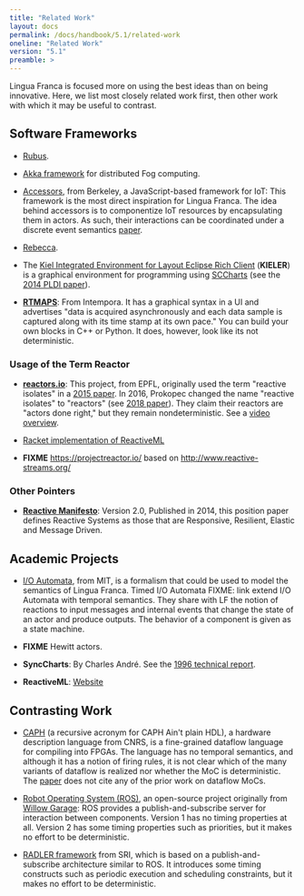 ```yaml
---
title: "Related Work"
layout: docs
permalink: /docs/handbook/5.1/related-work
oneline: "Related Work"
version: "5.1"
preamble: >
---
```

Lingua Franca is focused more on using the best ideas than on being innovative.
Here, we list most closely related work first, then other work with which it may be useful to contrast.

## Software Frameworks

* [Rubus](https://link.springer.com/article/10.1007%2Fs10270-020-00795-5).

* [Akka framework](https://www.sciencedirect.com/science/article/abs/pii/S0167739X20330739) for distributed Fog computing.

* [Accessors](http://accessors.org), from Berkeley, a JavaScript-based framework for IoT: This framework is the most direct inspiration for Lingua Franca. The idea behind accessors is to componentize IoT resources by encapsulating them in actors. As such, their interactions can be coordinated under a discrete event semantics [paper](http://www.icyphy.org/pubs/75.html).

* [Rebecca](https://rebeca-lang.org).

* The [Kiel Integrated Environment for Layout Eclipse Rich Client](https://www.rtsys.informatik.uni-kiel.de/en/research/kieler/welcome-to-the-kieler-project) (**KIELER**) is a graphical environment for programming using [SCCharts](https://rtsys.informatik.uni-kiel.de/confluence/display/KIELER/SCCharts) (see the [2014 PLDI paper](https://doi.org/10.1145/2594291.2594310)).

* **[RTMAPS](https://intempora.com/products/rtmaps#about-rtmaps)**: From Intempora. It has a graphical syntax in a UI and advertises "data is acquired asynchronously and each data sample is captured along with its time stamp at its own pace." You can build your own blocks in C++ or Python. It does, however, look like its not deterministic.

### Usage of the Term Reactor

* **[reactors.io](http://reactors.io/)**: This project, from EPFL, originally used the term "reactive isolates" in a [2015 paper](https://dl.acm.org/citation.cfm?doid=2814228.2814245). In 2016, Prokopec changed the name "reactive isolates" to "reactors" (see [2018 paper](http://doi.org/10.1007/978-3-030-00302-9_5)). They claim their reactors are "actors done right," but they remain nondeterministic. See a [video overview](https://www.youtube.com/watch?v=7lulYWWD4Qo).

* [Racket implementation of ReactiveML](https://docs.racket-lang.org/reactor/index.html)

* **FIXME** https://projectreactor.io/ based on http://www.reactive-streams.org/

### Other Pointers

* **[Reactive Manifesto](https://www.reactivemanifesto.org/)**: Version 2.0, Published in 2014, this position paper defines Reactive Systems as those that are Responsive, Resilient, Elastic and Message Driven.


## Academic Projects

* [I/O Automata](https://en.wikipedia.org/wiki/Input%2Foutput_automaton), from MIT, is a formalism that could be used to model the semantics of Lingua Franca. Timed I/O Automata FIXME: link extend I/O Automata with temporal semantics. They share with LF the notion of reactions to input messages and internal events that change the state of an actor and produce outputs. The behavior of a component is given as a state machine.

* **FIXME** Hewitt actors.

* **SyncCharts**: By Charles André. See the [1996 technical report](http://www-sop.inria.fr/members/Charles.Andre/CA%20Publis/SYNCCHARTS/overview.html).

* **ReactiveML**: [Website](http://reactiveml.org)

## Contrasting Work

* [CAPH](http://caph.univ-bpclermont.fr/CAPH/CAPH.html) (a recursive acronym for CAPH Ain't plain HDL), a hardware description language from CNRS, is a fine-grained dataflow language for compiling into FPGAs. The language has no temporal semantics, and although it has a notion of firing rules, it is not clear which of the many variants of dataflow is realized nor whether the MoC is deterministic. The [paper](https://ieeexplore.ieee.org/stamp/stamp.jsp?tp=&arnumber=6972018) does not cite any of the prior work on dataflow MoCs.

* [Robot Operating System (ROS)](https://en.wikipedia.org/wiki/Robot_Operating_System), an open-source project originally from [Willow Garage](https://en.wikipedia.org/wiki/Willow_Garage): ROS provides a publish-and-subscribe server for interaction between components. Version 1 has no timing properties at all. Version 2 has some timing properties such as priorities, but it makes no effort to be deterministic.

* [RADLER framework](https://sri-csl.github.io/radler/) from SRI, which is based on a publish-and-subscribe architecture similar to ROS. It introduces some timing constructs such as periodic execution and scheduling constraints, but it makes no effort to be deterministic.
